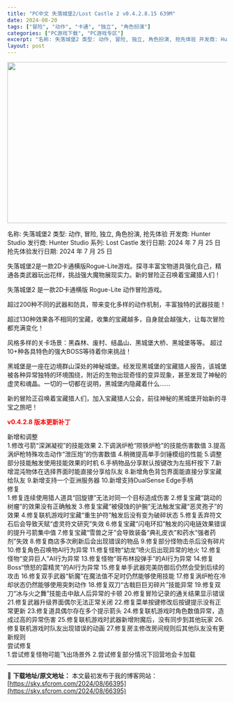 ```yaml
---
title: "PC中文 失落城堡2/Lost Castle 2 v0.4.2.8.15 639M"
date: 2024-08-20
tags: ["冒险", "动作", "卡通", "独立", "角色扮演"]
categories: ["PC游戏下载", "PC游戏专区"]
excerpt: "名称: 失落城堡2 类型: 动作, 冒险, 独立, 角色扮演, 抢先体验 开发商: Hunter Studio 发行商: Hunter Studio 系列: Lost Castle 发行日期: 2024 年 7 月 25 日 抢先体验发行日期: 2024 年 7 月 25 日 失落城堡2是一款2D卡&hellip;"
layout: post
---
```


<img class="aligncenter size-full wp-image-66396" src="https://sky.sfcrom.com/wp-content/uploads/2024/08/2024082003474454.webp" alt="" width="660" height="370" />

名称: 失落城堡2
类型: 动作, 冒险, 独立, 角色扮演, 抢先体验
开发商: Hunter Studio
发行商: Hunter Studio
系列: Lost Castle
发行日期: 2024 年 7 月 25 日
抢先体验发行日期: 2024 年 7 月 25 日

失落城堡2是一款2D卡通横版Rogue-Lite游戏。探寻丰富宝物道具强化自己，精通各类武器玩出花样，挑战强大魔物展现实力。新的冒险正召唤着宝藏猎人们！

失落城堡2 是一款2D卡通横版 Rogue-Lite 动作冒险游戏。

超过200种不同的武器和防具，带来变化多样的动作机制，丰富独特的武器技能！

超过130种效果各不相同的宝藏，收集的宝藏越多，自身就会越强大，让每次冒险都充满变化！

风格多样的关卡场景：黑森林、废村、结晶山、黑城堡大桥、黑城堡等等。
超过10+种各具特色的强大BOSS等待着你来挑战！

黑城堡是一座在边境群山深处的神秘城堡。经发现黑城堡的宝藏猎人报告，该城堡被各种异常独特的环境围绕，附近的生物出现奇怪的变异现象，甚至发现了神秘的虚灵和魂晶。一切的一切都在说明，黑城堡内隐藏着什么……

新的冒险正召唤着宝藏猎人们，加入宝藏猎人公会，前往神秘的黑城堡开始新的寻宝之旅吧！
<div class="ZHAfj0MPg1zDLXRnCzSsx">
<div class="_3z2NYCkFizMu4fMvWTIBUG">

<span style="color: #ff0000;"><strong>v0.4.2.8 版本更新补丁</strong></span>
<div class="_3phfIcOe_STA7hSoFfIxlE"></div>
</div>
</div>
<div class="_32mHvRSmD7AVK9OIOPlaFu">
<div class="A_A2B6fTn_MPLlGCmsLtd _3NW5vEM9HgfQrgR4W-Xy_s">
<div class="_3cln317VYhwhE1fSeMCG48">新增和调整</div>
1.修改弓箭“深渊凝视”的技能效果
2.下调涡炉枪“陨铁炉枪”的技能伤害数值
3.提高涡炉枪特殊攻击动作“泄压炮”的伤害数值
4.稍微提高单手剑锤模组的性能
5.调整部分技能触发使用技能效果的时机
6.手柄物品分享默认按键改为左摇杆按下
7.新增混沌物体在选择界面时能直接分享给队友
8.新增角色背包界面能直接分享宝藏给队友
9.新增支持一个亚洲服务器
10.新增支持DualSense Edge手柄
<div class="_3cln317VYhwhE1fSeMCG48">修复</div>
1.修复连续使用猎人道具“回旋镖”无法对同一个目标造成伤害
2.修复宝藏“跳动的树瘤”的效果没有正确触发
3.修复宝藏“被侵蚀的护腕”无法触发宝藏“恶灵孢子”的效果
4.修复联机游戏时宝藏“重生护符”触发后没有变为破碎状态
5.修复丢弃符文石后会导致天赋“虚灵符文研究”失效
6.修复宝藏“闪电环扣”触发的闪电链效果错误的提升弓箭集中值
7.修复宝藏“雪兽之牙”会导致装备“典礼皮衣”和药水“强者药剂”失效
8.修复商店多次刷新后会出现错误的物品
9.修复部分怪物击杀后没有碎片
10.修复角色召唤物AI行为异常
11.修复怪物“幼龙”喷火后出现异常的地火
12.修复怪物“变异巨人”AI行为异常
13.修复怪物“哥布林投弹手”的AI行为异常
14.修复Boss“愤怒的雷精灵”的AI行为异常
15.修复单手武器完美防御后仍然会受到后续的攻击
16.修复双手武器“斩魔”在魔法值不足时仍然能够使用技能
17.修复涡炉枪在冷却状态仍然能够使用突刺动作
18.修复双刀“古戟巨巨刃碎片”技能异常
19.修复双刀“冰与火之舞”技能击中敌人后异常的卡顿
20.修复冒险记录的通关结果显示错误
21.修复武器升级界面偶尔无法正常关闭
22.修复菜单按键修改后按键提示没有正常更新
23.修复道具偶尔存在多个提示箭头
24.修复联机游戏时角色数值异常，造成过高的异常伤害
25.修复联机游戏时武器新增附魔后，没有同步到其他玩家
26.修复联机游戏时队友出现错误的动画
27.修复房主修改房间规则后其他队友没有更新规则
<div class="_3cln317VYhwhE1fSeMCG48">尝试修复</div>
1.尝试修复怪物可能飞出场景外
2.尝试修复部分情况下回营地会卡加载

</div>
</div>

---
📖 **下载地址/原文地址：** 本文最初发布于我的博客网站：[https://sky.sfcrom.com/2024/08/66395](https://sky.sfcrom.com/2024/08/66395)
